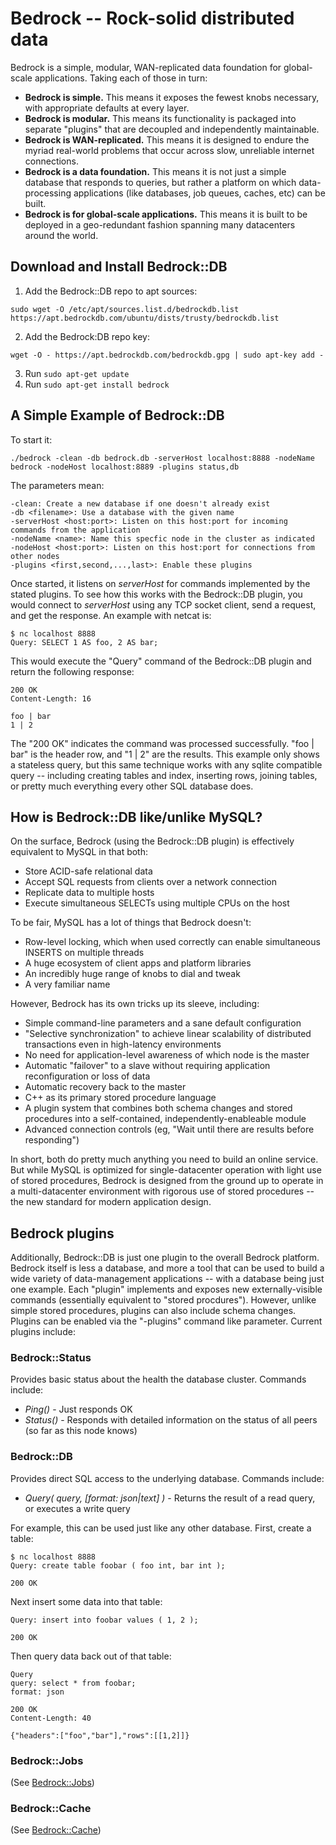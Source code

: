 # Bedrock -- Rock-solid distributed data
Bedrock is a simple, modular, WAN-replicated data foundation for global-scale applications.  Taking each of those in turn:

* **Bedrock is simple.** This means it exposes the fewest knobs necessary, with appropriate defaults at every layer.
* **Bedrock is modular.**  This means its functionality is packaged into separate "plugins" that are decoupled and independently maintainable.
* **Bedrock is WAN-replicated.**  This means it is designed to endure the myriad real-world problems that occur across slow, unreliable internet connections.
* **Bedrock is a data foundation.**  This means it is not just a simple database that responds to queries, but rather a platform on which data-processing applications (like databases, job queues, caches, etc) can be built.
* **Bedrock is for global-scale applications.**  This means it is built to be deployed in a geo-redundant fashion spanning many datacenters around the world.

## Download and Install Bedrock::DB

1. Add the Bedrock::DB repo to apt sources:

  ```
  sudo wget -O /etc/apt/sources.list.d/bedrockdb.list https://apt.bedrockdb.com/ubuntu/dists/trusty/bedrockdb.list
  ```
2. Add the Bedrock:DB repo key:

  ```
  wget -O - https://apt.bedrockdb.com/bedrockdb.gpg | sudo apt-key add -
  ```
3. Run `sudo apt-get update`
4. Run `sudo apt-get install bedrock`

## A Simple Example of Bedrock::DB
To start it:

    ./bedrock -clean -db bedrock.db -serverHost localhost:8888 -nodeName bedrock -nodeHost localhost:8889 -plugins status,db

The parameters mean:

    -clean: Create a new database if one doesn't already exist
    -db <filename>: Use a database with the given name
    -serverHost <host:port>: Listen on this host:port for incoming commands from the application
    -nodeName <name>: Name this specfic node in the cluster as indicated
    -nodeHost <host:port>: Listen on this host:port for connections from other nodes
    -plugins <first,second,...,last>: Enable these plugins

Once started, it listens on *serverHost* for commands implemented by the stated plugins.  To see how this works with the Bedrock::DB plugin, you would connect to *serverHost* using any TCP socket client, send a request, and get the response.  An example with netcat is:

    $ nc localhost 8888
    Query: SELECT 1 AS foo, 2 AS bar;

This would execute the "Query" command of the Bedrock::DB plugin and return the following response:

    200 OK
    Content-Length: 16

    foo | bar
    1 | 2

The "200 OK" indicates the command was processed successfully.  "foo | bar" is the header row, and "1 | 2" are the results.  This example only shows a stateless query, but this same technique works with any sqlite compatible query -- including creating tables and index, inserting rows, joining tables, or pretty much everything every other SQL database does.

## How is Bedrock::DB like/unlike MySQL?
On the surface, Bedrock (using the Bedrock::DB plugin) is effectively equivalent to MySQL in that both:

* Store ACID-safe relational data
* Accept SQL requests from clients over a network connection
* Replicate data to multiple hosts
* Execute simultaneous SELECTs using multiple CPUs on the host

To be fair, MySQL has a lot of things that Bedrock doesn't:

* Row-level locking, which when used correctly can enable simultaneous INSERTS on multiple threads
* A huge ecosystem of client apps and platform libraries
* An incredibly huge range of knobs to dial and tweak
* A very familiar name

However, Bedrock has its own tricks up its sleeve, including:

* Simple command-line parameters and a sane default configuration
* "Selective synchronization" to achieve linear scalability of distributed transactions even in high-latency environments
* No need for application-level awareness of which node is the master
* Automatic "failover" to a slave without requiring application reconfiguration or loss of data
* Automatic recovery back to the master
* C++ as its primary stored procedure language
* A plugin system that combines both schema changes and stored procedures into a self-contained, independently-enableable module
* Advanced connection controls (eg, "Wait until there are results before responding")

In short, both do pretty much anything you need to build an online service.  But while MySQL is optimized for single-datacenter operation with light use of stored procedures, Bedrock is designed from the ground up to operate in a multi-datacenter environment with rigorous use of stored procedures -- the new standard for modern application design.

## Bedrock plugins
Additionally, Bedrock::DB is just one plugin to the overall Bedrock platform.  Bedrock itself is less a database, and more a tool that can be used to build a wide variety of data-management applications -- with a database being just one example.  Each "plugin" implements and exposes new externally-visible commands (essentially equivalent to "stored procdures").  However, unlike simple stored procedures, plugins can also include schema changes.  Plugins can be enabled via the "-plugins" command like parameter.  Current plugins include:

### Bedrock::Status
Provides basic status about the health the database cluster.  Commands include:

 * *Ping()* - Just responds OK
 * *Status()* - Responds with detailed information on the status of all peers (so far as this node knows)

### Bedrock::DB
Provides direct SQL access to the underlying database.  Commands include:

 * *Query( query, [format: json|text] )* - Returns the result of a read query, or executes a write query

For example, this can be used just like any other database.  First, create a table:

    $ nc localhost 8888
    Query: create table foobar ( foo int, bar int );

    200 OK

Next insert some data into that table:

    Query: insert into foobar values ( 1, 2 );

    200 OK

Then query data back out of that table:

    Query
    query: select * from foobar;
    format: json

    200 OK
    Content-Length: 40

    {"headers":["foo","bar"],"rows":[[1,2]]}

### Bedrock::Jobs
(See [Bedrock::Jobs](plugins/Jobs.md))

### Bedrock::Cache
(See [Bedrock::Cache](plugins/Cache.md))
